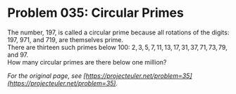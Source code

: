 # Problem 035: Circular Primes
  
The number, $197$, is called a circular prime because all rotations of the digits: $197$, $971$, and $719$, are themselves prime.  
There are thirteen such primes below $100$: $2, 3, 5, 7, 11, 13, 17, 31, 37, 71, 73, 79$, and $97$.  
How many circular primes are there below one million?  

*For the original page, see [https://projecteuler.net/problem=35](https://projecteuler.net/problem=35).*
